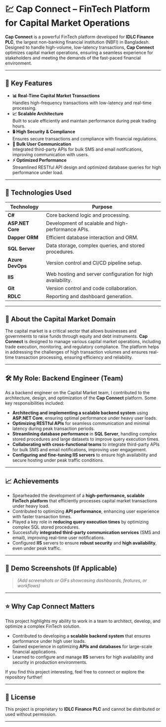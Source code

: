 # 💹 Cap Connect – FinTech Platform for Capital Market Operations

**Cap Connect** is a powerful FinTech platform developed for **IDLC Finance PLC**, the largest non-banking financial institution (NBFI) in Bangladesh. Designed to handle high-volume, low-latency transactions, **Cap Connect** optimizes capital market operations, ensuring a seamless experience for stakeholders and meeting the demands of the fast-paced financial environment.

---

## 🌟 Key Features

- **📊 Real-Time Capital Market Transactions**  
  Handles high-frequency transactions with low-latency and real-time processing.  
- **📈 Scalable Architecture**  
  Built to scale efficiently and maintain performance during peak trading hours.  
- **🔒 High Security & Compliance**  
  Ensures secure transactions and compliance with financial regulations.  
- **💬 Bulk User Communication**  
  Integrated third-party APIs for bulk SMS and email notifications, improving communication with users.  
- **⚡ Optimized Performance**  
  Streamlined RESTful API design and optimized database queries for high performance under load.  

---

## 🔧 Technologies Used

| **Technology**        | **Purpose**                                |
|------------------------|--------------------------------------------|
| **C#**                | Core backend logic and processing.        |
| **ASP.NET Core**      | Development of scalable and high-performance APIs. |
| **Dapper ORM**        | Efficient database interaction and ORM.    |
| **SQL Server**        | Data storage, complex queries, and stored procedures. |
| **Azure DevOps**      | Version control and CI/CD pipeline setup.  |
| **IIS**               | Web hosting and server configuration for high availability. |
| **Git**               | Version control and code collaboration.   |
| **RDLC**              | Reporting and dashboard generation.       |

---

## 🏦 About the Capital Market Domain

The capital market is a critical sector that allows businesses and governments to raise funds through equity and debt instruments. **Cap Connect** is designed to manage various capital market operations, including trade execution, monitoring, and regulatory compliance. The platform helps in addressing the challenges of high transaction volumes and ensures real-time transaction processing, ensuring efficiency and reliability.

---

## 🛠️ My Role: Backend Engineer (Team)

As a backend engineer on the Capital Market team, I contributed to the architecture, design, and optimization of the **Cap Connect** platform. Some key responsibilities included:  
- **Architecting and implementing a scalable backend system** using **ASP.NET Core**, ensuring optimal performance under heavy user loads.  
- **Optimizing RESTful APIs** for seamless communication and minimal latency during peak transaction periods.  
- **Streamlining database performance** in **SQL Server**, handling complex stored procedures and large datasets to improve query execution times.  
- **Collaborating with cross-functional teams** to integrate third-party APIs for bulk SMS and email notifications, improving user engagement.  
- **Configuring and fine-tuning IIS servers** to ensure high availability and secure hosting under peak traffic conditions.

---

## 📈 Achievements

- Spearheaded the development of a **high-performance, scalable FinTech platform** that efficiently processes capital market transactions under heavy load.  
- Contributed to optimizing **API performance**, enhancing user experience with faster transaction times.  
- Played a key role in **reducing query execution times** by optimizing complex SQL stored procedures.  
- Successfully **integrated third-party communication services** (SMS and email), improving real-time user notifications.  
- Configured **IIS** servers to ensure **robust security** and **high availability**, even under peak traffic.

---

## 📸 Demo Screenshots (If Applicable)

> _(Add screenshots or GIFs showcasing dashboards, features, or workflows)_  

---

## ⭐ Why Cap Connect Matters

This project highlights my ability to work in a team to architect, develop, and optimize a complex FinTech solution.  
- Contributed to developing a **scalable backend system** that ensures performance under high user loads.  
- Gained experience in optimizing **APIs and databases** for large-scale financial applications.  
- Learned to configure and manage **IIS** servers for high availability and security in production environments.  

If you find this project interesting, feel free to connect or explore the repository further!

---

## 📜 License

This project is proprietary to **IDLC Finance PLC** and cannot be distributed or used without permission.

---

